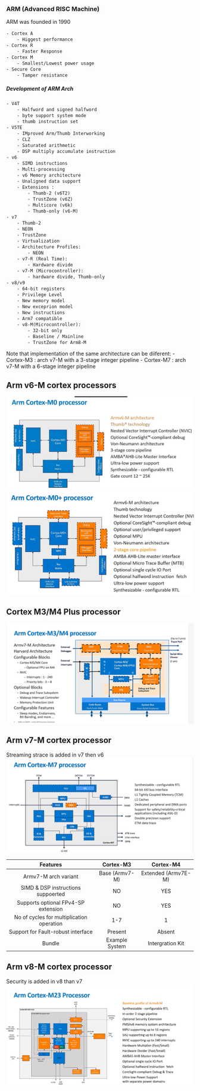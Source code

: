 ### ARM (Advanced RISC Machine)
ARM was founded in 1990

    - Cortex A 
        - Higgest performance
    - Cortex R
        - Faster Response 
    - Cortex M
        - Smallest/Lowest power usage
    - Secure Core
        - Tamper resistance

##### Development of ARM Arch
    - V4T
        - Halfword and signed halfword
        - byte support system mode
        - thumb instruction set
    - V5TE
        - IMproved Arm/Thumb Interworking
        - CLZ
        - Saturated arithmetic 
        - DSP multiply accumulate instruction
    - v6 
        - SIMD instructions
        - Multi-processing
        - v6 Memory architecture
        - Unaligned data support
        - Extensions :
            - Thumb-2 (v6T2)
            - TrustZone (v6Z)
            - Multicore (v6k)
            - Thumb-only (v6-M)
    - v7
        - Thumb-2
        - NEON
        - TrustZone
        - Virtualization
        - Architecture Profiles:
            - NEON
        - v7-R (Real Time):
            - Hardware divide
        - v7-M (Microcontroller):
            - hardware divide, Thumb-only
    - v8/v9 
        - 64-bit registers
        - Privilege Level
        - New memory model
        - New exceprion model
        - New instructions
        - Arm7 compatible
        - v8-M(Microcontroller):
            - 32-bit only
            - Baseline / Mainline
            - TrustZone for Arm8-M

Note that implementation of the same architecture can be diiferent: 
    - Cortex-M3 : arch v7-M with a 3-stage integer pipeline
    - Cortex-M7 : arch v7-M with a 6-stage integer pipeline


## Arm v6-M cortex processors
![Cortex M0 processor](ARM_Cortex_M0_processor.png)
![Cortex M0 Plus processor](ARM_Cortex_M0+_processor.png)


## Cortex M3/M4 Plus processor 
![Cortex M3/M4 Plus processor](ARM_Cortex_M3-4_processor.png)

## Arm v7-M cortex processor
Streaming strace is added in v7 then v6
![Cortex M3/M4 Plus processor](ARM_Cortex_M7_processor.png)

| Features | Cortex-M3 | Cortex-M4 |
|:----------:|:-----------:|:-----------:|
|Armv7-M arch variant|Base (Armv7-M) | Extended (Armv7E-M)|
|SIMD & DSP instructions suppoerted | NO | YES|
|Supports optional FPv4-SP extension|NO|YES|
|No of cycles for multiplication operation|1-7|1|
|Support for Fault-robust interface|Present|Absent|
|Bundle|Example System|Intergration Kit|

## Arm v8-M cortex processor
Security is added in v8 than v7
![Cortex M23 Plus processor](ARM_Cortex_M023_processor.png)
